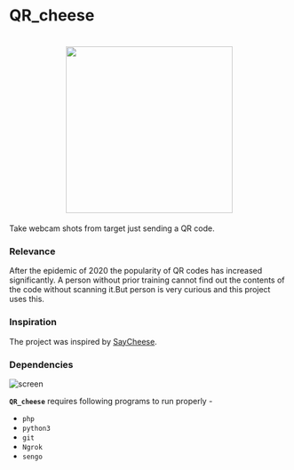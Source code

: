 # QR_cheese
<h1 align="center">
<img src="https://github.com/AniYengibaryan/QR_cheese/assets/63512181/17bd3b4c-f809-4df2-897f-c300d8f83ee2" width="300" height="300">

</h1>
Take webcam shots from target just sending a QR code.

### Relevance
<p>After the epidemic of 2020 the popularity of QR codes has increased significantly. A person without prior training cannot find out the contents of the code without scanning it.But person is very curious and this project uses this.</p>

### Inspiration
<p>The project was inspired by <a href = "https://github.com/hangetzzu/saycheese">SayCheese</a>.</p>


### Dependencies
![screen](https://github.com/AniYengibaryan/QR_cheese/assets/63512181/6a21e591-7925-4254-bbbc-570876c9e151)


**`QR_cheese`** requires following programs to run properly - 
- `php`
- `python3`
- `git`
- `Ngrok`
- `sengo`
